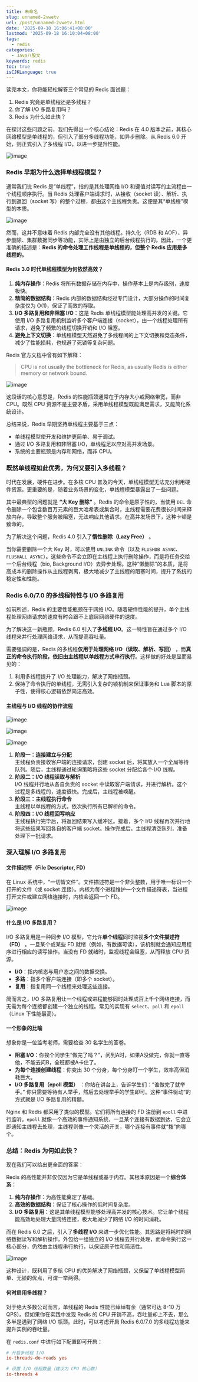 ```yaml
---
title: 未命名
slug: unnamed-2vwetv
url: /post/unnamed-2vwetv.html
date: '2025-09-18 16:06:41+08:00'
lastmod: '2025-09-18 16:10:04+08:00'
tags:
  - redis
categories:
  - Java八股文
keywords: redis
toc: true
isCJKLanguage: true
---
```






读完本文，你将能轻松解答三个常见的 Redis 面试题：

1. Redis 究竟是单线程还是多线程？
2. 你了解 I/O 多路复用吗？
3. Redis 为什么如此快？

在探讨这些问题之前，我们先得出一个核心结论：Redis 在 4.0 版本之前，其核心网络模型是单线程的，但引入了部分多线程功能，如异步删除。从 Redis 6.0 开始，则正式引入了多线程 I/O，以进一步提升性能。

![image](https://raw.githubusercontent.com/Anonymity-0/Picgo/main/img/20250917163640.png)

### **Redis 早期为什么选择单线程模型？**

通常我们说 Redis 是“单线程”，指的是其处理网络 I/O 和键值对读写的主流程由一个线程顺序执行。当 Redis 处理客户端请求时，从接收（socket 读）、解析、执行到返回（socket 写）的整个过程，都由这个主线程负责。这便是其“单线程”模型的本质。

![image](https://raw.githubusercontent.com/Anonymity-0/Picgo/main/img/20250917163936.png)

然而，这并不意味着 Redis 内部完全没有其他线程。持久化（RDB 和 AOF）、异步删除、集群数据同步等功能，实际上是由独立的后台线程执行的。因此，一个更准确的描述是：**Redis 的命令处理工作线程是单线程的，但整个 Redis 应用是多线程的。**

#### **Redis 3.0 时代单线程模型为何依然高效？**

1. **纯内存操作**：Redis 将所有数据存储在内存中，操作基本上是内存级别，速度极快。
2. **精简的数据结构**：Redis 内部的数据结构经过专门设计，大部分操作的时间复杂度仅为 O(1)，保证了高效的存取。
3. **I/O 多路复用和非阻塞 I/O**：这是 Redis 单线程模型能处理高并发的关键。它使用 I/O 多路复用机制监听多个客户端连接（socket），由一个线程处理所有请求，避免了频繁的线程切换开销和 I/O 阻塞。
4. **避免上下文切换**：单线程模型天然避免了多线程间的上下文切换和竞态条件，减少了性能损耗，也规避了死锁等复杂问题。

Redis 官方文档中曾有如下解释：

> CPU is not usually the bottleneck for Redis, as usually Redis is either memory or network bound.

![image](https://raw.githubusercontent.com/Anonymity-0/Picgo/main/img/20250917165052.png)

这段话的核心意思是，Redis 的性能瓶颈通常在于内存大小或网络带宽，而非 CPU。既然 CPU 资源不是主要矛盾，采用单线程模型既能满足需求，又能简化系统设计。

总结来说，Redis 早期坚持单线程主要基于三点：

- 单线程模型使开发和维护更简单、易于调试。
- 通过 I/O 多路复用和非阻塞 I/O，单线程足以应对高并发场景。
- 系统的主要瓶颈是内存和网络，而非 CPU。

### **既然单线程如此优秀，为何又要引入多线程？**

时代在发展，硬件在进步。在多核 CPU 普及的今天，单线程模型无法充分利用硬件资源。更重要的是，随着业务场景的变化，单线程模型暴露出了一些问题。

其中最典型的问题就是  **“大 Key 删除”** 。Redis 的命令是原子性的，当使用 `DEL` 命令删除一个包含数百万元素的巨大哈希表或集合时，主线程需要花费很长时间来释放内存，导致整个服务被阻塞，无法响应其他请求。在高并发场景下，这种卡顿是致命的。

为了解决这个问题，Redis 4.0 引入了**惰性删除（Lazy Free）** 。

当你需要删除一个大 Key 时，可以使用 `UNLINK` 命令（以及 `FLUSHDB ASYNC`、`FLUSHALL ASYNC`）。这些命令不会立即在主线程上执行删除操作，而是将任务交给一个后台线程（bio, Background I/O）去异步处理。这种“懒删除”的本质，是将高成本的删除操作从主线程剥离，极大地减少了主线程的阻塞时间，提升了系统的稳定性和性能。

### **Redis 6.0/7.0 的多线程特性与 I/O 多路复用**

如前所述，Redis 的主要性能瓶颈在于网络 I/O。随着硬件性能的提升，单个主线程处理网络请求的速度有时会跟不上底层网络硬件的速度。

为了解决这一新瓶颈，Redis 6.0 引入了**多线程 I/O**。这一特性旨在通过多个 I/O 线程来并行处理网络请求，从而提高吞吐量。

需要强调的是，Redis 的多线程**仅用于处理网络 I/O（读取、解析、写回）** ，而**真正的命令执行阶段，依旧由主线程以单线程方式串行执行**。这样做的好处是显而易见的：

1. 利用多线程提升了 I/O 处理能力，解决了网络瓶颈。
2. 保持了命令执行的单线程，无需引入复杂的锁机制来保证事务和 Lua 脚本的原子性，使得核心逻辑依然简洁高效。

#### **主线程与 I/O 线程的协作流程**

![image](https://raw.githubusercontent.com/Anonymity-0/Picgo/main/img/20250918145638.png)

![image](https://raw.githubusercontent.com/Anonymity-0/Picgo/main/img/20250918145356.png)

![image](https://raw.githubusercontent.com/Anonymity-0/Picgo/main/img/20250918150228.png)

1. **阶段一：连接建立与分配**  
    主线程负责接收客户端的连接请求，创建 socket 后，将其放入一个全局等待队列。随后，主线程通过轮询策略将这些 socket 分配给各个 I/O 线程。
2. **阶段二：I/O 线程读取与解析**  
    I/O 线程并行地从各自负责的 socket 中读取客户端请求，并进行解析。这个过程是多线程的，速度很快。完成后，主线程被唤醒。
3. **阶段三：主线程执行命令**  
    主线程以单线程的方式，依次执行所有已解析的命令。
4. **阶段四：I/O 线程回写响应**  
    主线程执行完毕后，将返回结果写入缓冲区。接着，多个 I/O 线程再次并行地将这些结果写回各自的客户端 socket。操作完成后，主线程清空队列，准备处理下一批请求。

### **深入理解 I/O 多路复用**

#### **文件描述符（File Descriptor, FD）**

在 Linux 系统中，“一切皆文件”。文件描述符是一个非负整数，用于唯一标识一个打开的文件（或 socket 连接）。内核为每个进程维护一个文件描述符表，当进程打开文件或建立网络连接时，内核会返回一个 FD。

![image](https://raw.githubusercontent.com/Anonymity-0/Picgo/main/img/20250918150907.png)

#### **什么是 I/O 多路复用？**

I/O 多路复用是一种同步 I/O 模型，它允许**单个线程**同时监视**多个文件描述符（FD）** 。一旦某个或某些 FD 就绪（例如，有数据可读），该机制就会通知应用程序进行相应的读写操作。当没有 FD 就绪时，监视线程会阻塞，从而释放 CPU 资源。

- **I/O**：指内核态与用户态之间的数据交换。
- **多路**：指多个客户端连接（即多个 socket）。
- **复用**：指复用同一个线程来处理这些连接。

简而言之，I/O 多路复用让一个线程或进程能够同时处理成百上千个网络连接，而无需为每个连接都创建一个独立的线程。常见的实现有 `select`、`poll` 和 `epoll`（Linux 下性能最高）。

#### **一个形象的比喻**

想象你是一位监考老师，需要检查 30 名学生的答卷。

- **阻塞 I/O**：你挨个问学生“做完了吗？”，问到A时，如果A没做完，你就一直等他，不能去问B，全班都被A卡住了。
- **为每个连接创建线程**：你变出 30 个分身，每个分身盯一个学生，效率高但消耗巨大。
- **I/O 多路复用（epoll 模型）** ：你站在讲台上，告诉学生们：“谁做完了就举手。” 你只需要等待有人举手，然后去处理举手的学生即可。这种“事件驱动”的方式就是 I/O 多路复用的精髓。

Nginx 和 Redis 都采用了类似的模型。它们将所有连接的 FD 注册到 `epoll` 中进行监听。`epoll` 就像一个高效的事件通知系统，一旦某个连接有数据到达，它会立即通知主线程去处理，主线程则像一个灵活的开关，哪个连接有事件就“拨”向哪个。

### **总结：Redis 为何如此快？**

现在我们可以给出更全面的答案：

Redis 的高性能并非仅仅因为它是单线程或基于内存。其根本原因是一个**综合体系**：

1. **纯内存操作**：为高性能奠定了基础。
2. **高效的数据结构**：保证了核心操作的低时间复杂度。
3. **I/O 多路复用**：这是其单线程模型能够处理高并发的核心技术。它让单个线程能高效地处理大量网络连接，极大地减少了网络 I/O 的时间消耗。

而在 Redis 6.0 之后，引入了**多线程 I/O** 来进一步优化性能。其思路是将耗时的网络数据读写和解析操作，外包给一组独立的 I/O 线程去并行处理，而命令执行这一核心部分，仍然由主线程串行执行，以保证原子性和简洁性。

![image](https://raw.githubusercontent.com/Anonymity-0/Picgo/main/img/20250918153123.png)

这种设计，既利用了多核 CPU 的优势解决了网络瓶颈，又保留了单线程模型简单、无锁的优点，可谓一举两得。

#### **何时启用多线程？**

对于绝大多数公司而言，单线程的 Redis 性能已绰绰有余（通常可达 8-10 万 QPS）。但如果你在实践中发现 Redis 的 CPU 开销不高，吞吐量却上不去，那么多半是遇到了网络 I/O 瓶颈。此时，可以考虑开启 Redis 6.0/7.0 的多线程功能来提升实例的吞吐量。

在 `redis.conf` 中进行如下配置即可开启：

```conf
# 开启多线程 I/O
io-threads-do-reads yes

# 设置 I/O 线程数量（建议为 CPU 核心数）
io-threads 4 
```

‍
